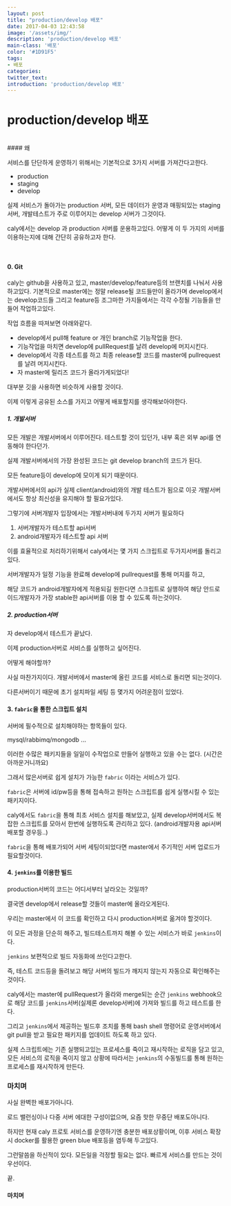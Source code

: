 ```yaml
---
layout: post
title: "production/develop 배포"
date: 2017-04-03 12:43:58
image: '/assets/img/'
description: 'production/develop 배포'
main-class: '배포'
color: '#1D91F5'
tags:
- 배포
categories:
twitter_text:
introduction: 'production/develop 배포'
---
```


production/develop 배포
=====


<br>	
#### 왜

서비스를 단단하게 운영하기 위해서는 기본적으로 3가지 서버를 가져간다고한다.

* production
* staging
* develop

실제 서비스가 돌아가는 production 서버,
모든 데이터가 운영과 매핑되있는 staging 서버,
개발테스트가 주로 이루어지는 develop 서버가 그것이다.

caly에서는 develop 과 production 서버를 운용하고있다.
어떻게 이 두 가지의 서버를 이용하는지에 대해 간단히 공유하고자 한다.



<br>

#### 0. Git

caly는 github을 사용하고 있고, master/develop/feature등의 브랜치를 나눠서 사용하고있다.
기본적으로 master에는 정말 release될 코드들만이 올라가며 develop에서는 develop코드들 그리고 feature등 조그마한 가지들에서는 각각 수정될 기능들을 만들어 작업하고있다.

작업 흐름을 따져보면 아래와같다.

* develop에서 pull해 feature or 개인 branch로 기능작업을 한다.
* 기능작업을 마치면 develop에 pullRequest를 날려 develop에 머지시킨다. 
* develop에서 각종 테스트를 하고 최종 release할 코드를 master에  pullrequest를 날려 머지시킨다.
* 자 master에 릴리즈 코드가 올라가게되었다!

대부분 깃을 사용하면 비슷하게 사용할 것이다. 

이제 이렇게 공유된 소스를 가지고 어떻게 배포할지를 생각해보아야한다.



##### 1. 개발서버

모든 개발은 개발서버에서 이루어진다. 
테스트할 것이 있던가, 내부 혹은 외부 api를 연동해야 한다던가. 

실제 개발서버에서의 가장 완성된 코드는 git develop branch의 코드가 된다. 

모든 feature등이 develop에 모이게 되기 때문이다.

개발서버에서의 api가 실제 client(android)와의 개발 테스트가 됨으로 이곳 개발서버에서도 항상 최신성을 유지해야 할 필요가있다.

그렇기에 서버개발자 입장에서는 개발서버내에 두가지 서버가 필요하다

1. 서버개발자가 테스트할 api서버
2. android개발자가 테스트할 api 서버

이를 효율적으로 처리하기위해서 caly에서는 몇 가지 스크립트로 두가지서버를 돌리고있다. 

서버개발자가 일정 기능을 완료해 develop에 pullrequest를 통해 머지를 하고,  

해당 코드가 android개발자에게 적용되길 원한다면 스크립트로 실행하여 해당 안드로이드개발자가 가장 stable한 api서버를 이용 할 수 있도록 하는것이다.




##### 2. production서버

자 develop에서 테스트가 끝났다.

이제 production서버로 서비스를 실행하고 싶어진다. 

어떻게 해야할까?

사실 마찬가지이다. 개발서버에서 master에 올린 코드를 서비스로 돌리면 되는것이다.

다른서버이기 때문에 초기 설치파일 세팅 등 몇가지 어려운점이 있었다.

 

#### 3. `fabric`을 통한 스크립트 설치

서버에 필수적으로 설치해야하는 항목들이 있다. 

mysql/rabbimq/mongodb ... 

이러한 수많은 패키지들을 일일이 수작업으로 만들어 실행하고 있을 수는 없다. (시간은 아까운거니까요)

그래서 많은서버로 쉽게 설치가 가능한 `fabric` 이라는 서비스가 있다. 

`fabric`은 서버에 id/pw등을 통해 접속하고 원하는 스크립트를 쉽게 실행시킬 수 있는 패키지이다. 

caly에서도 `fabric`을 통해 최초 서비스 설치를 해보았고, 실제 develop서버에서도 복잡한 스크립트를 모아서 한번에 실행하도록 관리하고 있다. (android개발자용  api서버 배포할 경우등..)

`fabric`을 통해 배포가되어 서버 세팅이되었다면 master에서 주기적인 서버 업로드가 필요할것이다. 


#### 4. `jenkins`를 이용한 빌드

production서버의 코드는 어디서부터 날라오는 것일까? 

결국엔 develop에서 release할 것들이 master에 올라오게된다. 

우리는 master에서 이 코드를 확인하고 다시 production서버로 옮겨야 할것이다.

이 모든 과정을 단순히 해주고, 빌드테스트까지 해볼 수 있는 서비스가 바로 `jenkins`이다.

`jenkins` 보편적으로 빌드 자동화에 쓰인다고한다.

즉, 테스트 코드등을 돌려보고 해당 서버의 빌드가 깨지지 않는지 자동으로 확인해주는 것이다. 

caly에서는 master에 pullRequest가 올라와 merge되는 순간 `jenkins` webhook으로 해당 코드를 `jenkins`서버(실제론 develop서버)에 가져와 빌드를 하고 테스트를 한다. 

그리고 `jenkins`에서 제공하는 빌드후 조치를 통해 bash shell 명령어로  운영서버에서 git pull을 받고 필요한 패키지를 업데이트 하도록 하고 있다.

실제 스크립트에는 기존 실행되고있는 프로세스를 죽이고 재시작하는 로직을 담고 있고, 모든 서비스의 로직을 죽이지 않고 상황에 따라서는 `jenkins`의 수동빌드를 통해 원하는 프로세스를 재시작하게 만든다.



### 마치며

사실 완벽한 배포가아니다.

로드 밸런싱이나 다중 서버 에대한 구성이없으며, 요즘 핫한 무중단 배포도아니다.

하지만 현재 caly 프로토 서비스를 운영하기엔 충분한 배포상황이며, 이후 서비스 확장시 docker를 활용한 green blue 배포등을 염두해 두고있다.

그런말씀을 하신적이 있다. 모든일을 걱정할 필요는 없다. 빠르게 서비스를 만드는 것이 우선이다.

끝.























#### 마치며
